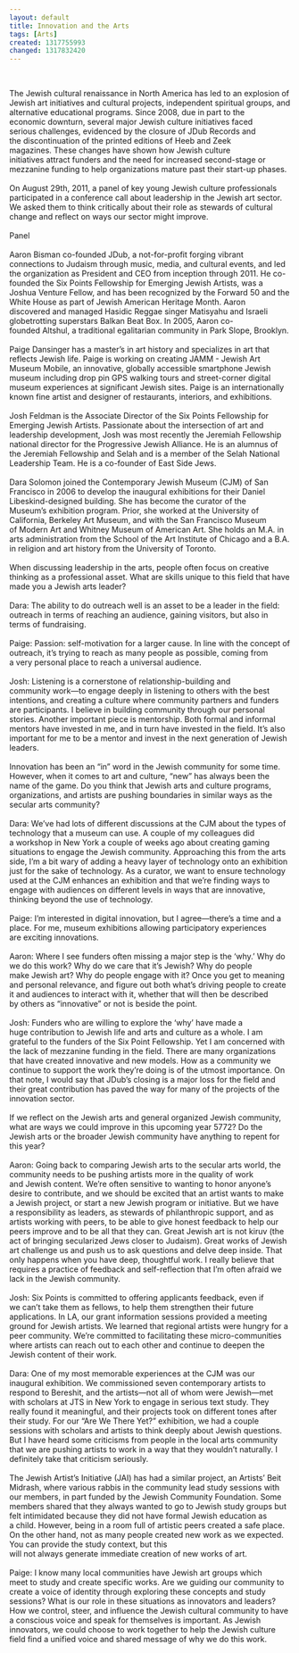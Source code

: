```yaml
---
layout: default
title: Innovation and the Arts
tags: [Arts]
created: 1317755993
changed: 1317832420
---
```

<p>
	&nbsp;</p>
<div>
	The Jewish cultural renaissance in North America has&nbsp;led to an explosion of Jewish art initiatives and cultural&nbsp;projects, independent spiritual groups, and alternative&nbsp;educational programs. Since 2008, due in part to the economic&nbsp;downturn, several major Jewish culture initiatives faced serious&nbsp;challenges, evidenced by the closure of JDub Records and the&nbsp;discontinuation of the printed editions of Heeb and Zeek magazines.&nbsp;These changes have shown how Jewish culture initiatives&nbsp;attract funders and the need for increased second-stage or mezzanine&nbsp;funding to help organizations mature past their start-up&nbsp;phases.</div>
<div>
	&nbsp;</div>
<div>
	On August 29th, 2011, a panel of key young Jewish culture&nbsp;professionals participated in a conference call about leadership&nbsp;in the Jewish art sector. We asked them to think critically about&nbsp;their role as stewards of cultural change and reflect on ways our&nbsp;sector might improve.</div>
<div>
	&nbsp;</div>
<div>
	Panel</div>
<div>
	&nbsp;</div>
<div>
	<div>
		Aaron Bisman co-founded JDub, a not-for-profit forging vibrant connections to&nbsp;Judaism through music, media, and cultural&nbsp;events, and led the organization as&nbsp;President and CEO from inception through&nbsp;2011. He co-founded the Six Points Fellowship&nbsp;for Emerging Jewish Artists, was a Joshua&nbsp;Venture Fellow, and has been recognized by&nbsp;the Forward 50 and the White House as part&nbsp;of Jewish American Heritage Month. Aaron discovered&nbsp;and managed Hasidic Reggae singer&nbsp;Matisyahu and Israeli globetrotting superstars&nbsp;Balkan Beat Box. In 2005, Aaron co-founded&nbsp;Altshul, a traditional egalitarian community in&nbsp;Park Slope, Brooklyn.</div>
	<div>
		&nbsp;</div>
	<div>
		Paige Dansinger has a master&rsquo;s in art&nbsp;history and specializes in art that reflects&nbsp;Jewish life. Paige is working on creating&nbsp;JAMM - Jewish Art Museum Mobile, an innovative,&nbsp;globally accessible smartphone&nbsp;Jewish museum including drop pin GPS&nbsp;walking tours and street-corner digital museum&nbsp;experiences at significant Jewish sites.&nbsp;Paige is an internationally known fine artist&nbsp;and designer of restaurants, interiors, and exhibitions.</div>
	<div>
		&nbsp;</div>
	<div>
		Josh Feldman is the Associate Director&nbsp;of the Six Points Fellowship for Emerging&nbsp;Jewish Artists. Passionate about the intersection&nbsp;of art and leadership development,&nbsp;Josh was most recently the Jeremiah&nbsp;Fellowship national director for the Progressive&nbsp;Jewish Alliance. He is an alumnus of the&nbsp;Jeremiah Fellowship and Selah and is a member&nbsp;of the Selah National Leadership Team. He&nbsp;is a co-founder of East Side Jews.</div>
	<div>
		&nbsp;</div>
	<div>
		Dara Solomon joined the Contemporary&nbsp;Jewish Museum (CJM) of San Francisco in&nbsp;2006 to develop the inaugural exhibitions&nbsp;for their Daniel Libeskind-designed building.&nbsp;She has become the curator of the Museum&rsquo;s&nbsp;exhibition program. Prior, she worked&nbsp;at the University of California, Berkeley Art Museum,&nbsp;and with the San Francisco Museum of&nbsp;Modern Art and Whitney Museum of American&nbsp;Art. She holds an M.A. in arts administration&nbsp;from the School of the Art Institute of Chicago&nbsp;and a B.A. in religion and art history from the&nbsp;University of Toronto.</div>
	<div>
		&nbsp;</div>
</div>
<div>
	<div>
		When discussing leadership in the arts, people often focus on creative thinking as a professional asset. What are skills unique to&nbsp;this field that have made you a Jewish arts leader?</div>
	<div>
		<div>
			&nbsp;</div>
		<div>
			Dara: The ability to do outreach well is an asset to be a leader in the&nbsp;field: outreach in terms of reaching an audience, gaining visitors, but also&nbsp;in terms of fundraising.</div>
		<div>
			&nbsp;</div>
		<div>
			Paige: Passion: self-motivation for a larger cause. In line with the concept&nbsp;of outreach, it&rsquo;s trying to reach as many people as possible, coming from a&nbsp;very personal place to reach a universal audience.</div>
		<div>
			&nbsp;</div>
		<div>
			Josh: Listening is a cornerstone of relationship-building and community&nbsp;work&mdash;to engage deeply in listening to others with the best intentions, and&nbsp;creating a culture where community partners and funders are participants.&nbsp;I believe in building community through our personal stories. Another&nbsp;important piece is mentorship. Both formal and informal mentors have&nbsp;invested in me, and in turn have invested in the field. It&rsquo;s also important&nbsp;for me to be a mentor and invest in the next generation of Jewish leaders.</div>
	</div>
	<div>
		&nbsp;</div>
	<div>
		<div>
			Innovation has been an &ldquo;in&rdquo; word in the Jewish community for some time. However, when it comes to art and culture, &ldquo;new&rdquo; has&nbsp;always been the name of the game. Do you think that Jewish arts and culture programs, organizations, and artists are pushing&nbsp;boundaries in similar ways as the secular arts community?</div>
	</div>
	<div>
		&nbsp;</div>
	<div>
		<div>
			Dara: We&rsquo;ve had lots of different discussions at the CJM about the types&nbsp;of technology that a museum can use. A couple of my colleagues did a&nbsp;workshop in New York a couple of weeks ago about creating gaming situations&nbsp;to engage the Jewish community. Approaching this from the arts side,&nbsp;I&rsquo;m a bit wary of adding a heavy layer of technology onto an exhibition just&nbsp;for the sake of technology. As a curator, we want to ensure technology used&nbsp;at the CJM enhances an exhibition and that we&rsquo;re finding ways to engage&nbsp;with audiences on different levels in ways that are innovative, thinking beyond&nbsp;the use of technology.</div>
		<div>
			&nbsp;</div>
		<div>
			Paige: I&rsquo;m interested in digital innovation, but I agree&mdash;there&rsquo;s a time and&nbsp;a place. For me, museum exhibitions allowing participatory experiences are&nbsp;exciting innovations.</div>
		<div>
			&nbsp;</div>
		<div>
			Aaron: Where I see funders often missing a major step is the &lsquo;why.&rsquo; Why&nbsp;do we do this work? Why do we care that it&rsquo;s Jewish? Why do people make&nbsp;Jewish art? Why do people engage with it? Once you get to meaning and&nbsp;personal relevance, and figure out both what&rsquo;s driving people to create it&nbsp;and audiences to interact with it, whether that will then be described by&nbsp;others as &ldquo;innovative&rdquo; or not is beside the point.</div>
		<div>
			&nbsp;</div>
		<div>
			Josh: Funders who are willing to explore the &lsquo;why&rsquo; have made a huge&nbsp;contribution to Jewish life and arts and culture as a whole. I am grateful to&nbsp;the funders of the Six Point Fellowship. Yet I am concerned with the lack&nbsp;of mezzanine funding in the field. There are many organizations that have&nbsp;created innovative and new models. How as a community we continue to&nbsp;support the work they&rsquo;re doing is of the utmost importance. On that note,&nbsp;I would say that JDub&rsquo;s closing is a major loss for the field and their great&nbsp;contribution has paved the way for many of the projects of the innovation&nbsp;sector.</div>
		<div>
			&nbsp;</div>
		<div>
			<div>
				If we reflect on the Jewish arts and general organized Jewish community, what are ways we could improve in this upcoming year&nbsp;5772? Do the Jewish arts or the broader Jewish community have anything to repent for this year?</div>
			<div>
				&nbsp;</div>
			<div>
				<div>
					Aaron: Going back to comparing Jewish arts to the secular arts world,&nbsp;the community needs to be pushing artists more in the quality of work and&nbsp;Jewish content. We&rsquo;re often sensitive to wanting to honor anyone&rsquo;s desire&nbsp;to contribute, and we should be excited that an artist wants to make a&nbsp;Jewish project, or start a new Jewish program or initiative. But we have a&nbsp;responsibility as leaders, as stewards of philanthropic support, and as artists&nbsp;working with peers, to be able to give honest feedback to help our peers&nbsp;improve and to be all that they can. Great Jewish art is not kiruv (the act&nbsp;of bringing secularized Jews closer to Judaism). Great works of Jewish art&nbsp;challenge us and push us to ask questions and delve deep inside. That only&nbsp;happens when you have deep, thoughtful work. I really believe that requires&nbsp;a practice of feedback and self-reflection that I&rsquo;m often afraid we lack in the&nbsp;Jewish community.</div>
				<div>
					&nbsp;</div>
				<div>
					<div>
						Josh: Six Points is committed to offering applicants feedback, even if we&nbsp;can&rsquo;t take them as fellows, to help them strengthen their future applications.&nbsp;In LA, our grant information sessions provided a meeting ground for Jewish&nbsp;artists. We learned that regional artists were hungry for a peer community.&nbsp;We&rsquo;re committed to facilitating these micro-communities where artists can&nbsp;reach out to each other and continue to deepen the Jewish content of their&nbsp;work.</div>
					<div>
						&nbsp;</div>
					<div>
						Dara: One of my most memorable experiences at the CJM was our inaugural&nbsp;exhibition. We commissioned seven contemporary artists to respond&nbsp;to Bereshit, and the artists&mdash;not all of whom were Jewish&mdash;met with scholars&nbsp;at JTS in New York to engage in serious text study. They really found it&nbsp;meaningful, and their projects took on different tones after their study. For&nbsp;our &ldquo;Are We There Yet?&rdquo; exhibition, we had a couple sessions with scholars&nbsp;and artists to think deeply about Jewish questions. But I have heard some&nbsp;criticisms from people in the local arts community that we are pushing artists&nbsp;to work in a way that they wouldn&rsquo;t naturally. I definitely take that criticism&nbsp;seriously.</div>
					<div>
						&nbsp;</div>
					<div>
						<div>
							The Jewish Artist&rsquo;s Initiative (JAI) has had a similar project, an&nbsp;Artists&rsquo; Beit Midrash, where various rabbis in the community&nbsp;lead study sessions with our members, in part funded by the&nbsp;Jewish Community Foundation. Some members shared that&nbsp;they always wanted to go to Jewish study groups but felt intimidated&nbsp;because they did not have formal Jewish education as a&nbsp;child. However, being in a room full of artistic peers created a&nbsp;safe place. On the other hand, not as many people created new&nbsp;work as we expected. You can provide the study context, but this</div>
						<div>
							will not always generate immediate creation of new works of art.&nbsp;</div>
						<div>
							&nbsp;</div>
						<div>
							Paige: I know many local communities have Jewish art groups which meet&nbsp;to study and create specific works. Are we guiding our community to create a&nbsp;voice of identity through exploring these concepts and study sessions? What&nbsp;is our role in these situations as innovators and leaders? How we control, steer,&nbsp;and influence the Jewish cultural community to have a conscious voice and&nbsp;speak for themselves is important. As Jewish innovators, we could choose to&nbsp;work together to help the Jewish culture field find a unified voice and shared&nbsp;message of why we do this work.</div>
					</div>
				</div>
			</div>
		</div>
	</div>
</div>
